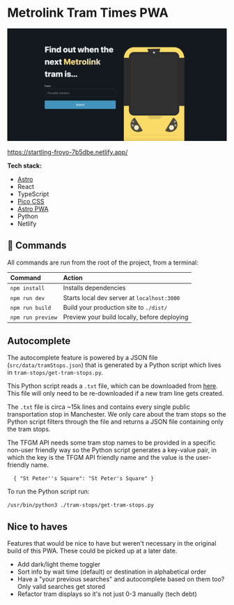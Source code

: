 # Metrolink Tram Times PWA

![Site Preview](site-preview.png "Site Preview")

https://startling-froyo-7b5dbe.netlify.app/

**Tech stack:**
- [Astro](https://astro.build/)
- React
- TypeScript
- [Pico CSS](https://picocss.com/)
- [Astro PWA](https://github.com/vite-pwa/astro)
- Python
- Netlify

## 🧞 Commands

All commands are run from the root of the project, from a terminal:

| Command                | Action                                           |
| :--------------------- | :----------------------------------------------- |
| `npm install`          | Installs dependencies                            |
| `npm run dev`          | Starts local dev server at `localhost:3000`      |
| `npm run build`        | Build your production site to `./dist/`          |
| `npm run preview`      | Preview your build locally, before deploying     |

## Autocomplete

The autocomplete feature is powered by a JSON file (`src/data/tramStops.json`) that is generated by a Python script which lives in `tram-stops/get-tram-stops.py`. 

This Python script reads a `.txt` file, which can be downloaded from [here](https://ckan.publishing.service.gov.uk/dataset/gm-public-transport-schedules-gtfs/resource/0002e66d-74b8-4ca2-af03-a9241802c34b?inner_span=True). This file will only need to be re-downloaded if a new tram line gets created.

The `.txt` file is circa ~15k lines and contains every single public transportation stop in Manchester. We only care about the tram stops so the Python script filters through the file and returns a JSON file containing only the tram stops.

The TFGM API needs some tram stop names to be provided in a specific non-user friendly way so the Python script generates a key-value pair, in which the key is the TFGM API friendly name and the value is the user-friendly name. 

```
  { "St Peter''s Square": "St Peter's Square" }
```

To run the Python script run:

```
/usr/bin/python3 ./tram-stops/get-tram-stops.py
```

## Nice to haves

Features that would be nice to have but weren't necessary in the original build of this PWA. These could be picked up at a later date.

- Add dark/light theme toggler
- Sort info by wait time (default) or destination in alphabetical order
- Have a "your previous searches" and autocomplete based on them too? Only valid searches get stored
- Refactor tram displays so it's not just 0-3 manually (tech debt)
